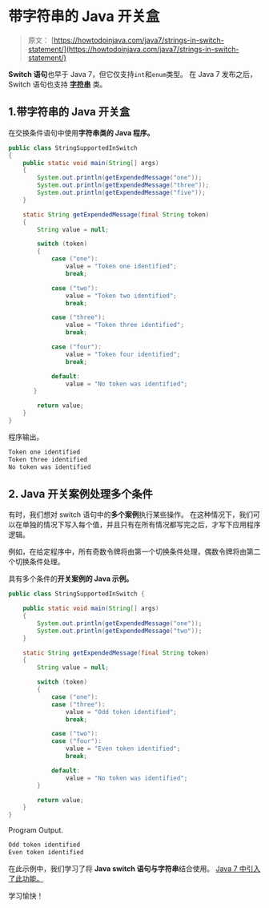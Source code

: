 # 带字符串的 Java 开关盒

> 原文： [https://howtodoinjava.com/java7/strings-in-switch-statement/](https://howtodoinjava.com/java7/strings-in-switch-statement/)

**Switch 语句**也早于 Java 7，但它仅支持`int`和`enum`类型。 在 Java 7 发布之后，Switch 语句也支持 **[字符串](https://howtodoinjava.com/java-string/)** 类。

## 1.带字符串的 Java 开关盒

在交换条件语句中使用**字符串类的 Java 程序。**

```java
public class StringSupportedInSwitch 
{
	public static void main(String[] args)
	{
		System.out.println(getExpendedMessage("one"));
		System.out.println(getExpendedMessage("three"));
		System.out.println(getExpendedMessage("five"));
	}

	static String getExpendedMessage(final String token) 
    {
        String value = null;

        switch (token) 
        {
            case ("one"):
                value = "Token one identified";
                break;

            case ("two"):
                value = "Token two identified";
                break;

            case ("three"):
                value = "Token three identified";
                break;

            case ("four"):
                value = "Token four identified";
                break;

            default:
                value = "No token was identified";
       }

        return value;
    }
}

```

程序输出。

```java
Token one identified
Token three identified
No token was identified

```

## 2\. Java 开关案例处理多个条件

有时，我们想对 switch 语句中的**多个案例**执行某些操作。 在这种情况下，我们可以在单独的情况下写入每个值，并且只有在所有情况都写完之后，才写下应用程序逻辑。

例如，在给定程序中，所有奇数令牌将由第一个切换条件处理，偶数令牌将由第二个切换条件处理。

具有多个条件的**开关案例的 Java 示例。**

```java
public class StringSupportedInSwitch {

	public static void main(String[] args) 
	{
		System.out.println(getExpendedMessage("one"));
		System.out.println(getExpendedMessage("two"));
	}

	static String getExpendedMessage(final String token) 
	{
		String value = null;

		switch (token) 
		{
			case ("one"):
			case ("three"):
				value = "Odd token identified";
				break;

			case ("two"):
			case ("four"):
				value = "Even token identified";
				break;

			default:
				value = "No token was identified";
		}

		return value;
	}
}

```

Program Output.

```java
Odd token identified
Even token identified

```

在此示例中，我们学习了将 **Java switch 语句与字符串**结合使用。 [Java 7 中引入了此功能。](https://howtodoinjava.com/java7/java-7-changes-features-and-enhancements/)

学习愉快！